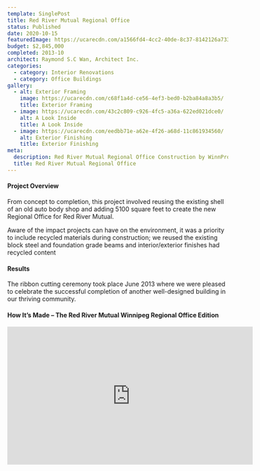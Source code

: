```yaml
---
template: SinglePost
title: Red River Mutual Regional Office
status: Published
date: 2020-10-15
featuredImage: https://ucarecdn.com/a1566fd4-4cc2-40de-8c37-8142126a7335/
budget: $2,845,000
completed: 2013-10
architect: Raymond S.C Wan, Architect Inc.
categories:
  - category: Interior Renovations
  - category: Office Buildings
gallery:
  - alt: Exterior Framing
    image: https://ucarecdn.com/c68f1a4d-ce56-4ef3-bed0-b2ba84a8a3b5/
    title: Exterior Framing
  - image: https://ucarecdn.com/43c2c809-c926-4fc5-a36a-622ed021dce0/
    alt: A Look Inside
    title: A Look Inside
  - image: https://ucarecdn.com/eedbb71e-a62e-4f26-a68d-11c861934560/
    alt: Exterior Finishing
    title: Exterior Finishing
meta:
  description: Red River Mutual Regional Office Construction by WinnPro
  title: Red River Mutual Regional Office
---
```

#### Project Overview

From concept to completion, this project involved reusing the existing shell of an old auto body shop and adding 5100 square feet to create the new Regional Office for Red River Mutual.

Aware of the impact projects can have on the environment, it was a priority to include recycled materials during construction; we reused the existing block steel and foundation grade beams and interior/exterior finishes had recycled content

#### Results

The ribbon cutting ceremony took place June 2013 where we were pleased to celebrate the successful completion of another well-designed building in our thriving community.

#### How It’s Made – The Red River Mutual Winnipeg Regional Office Edition

<iframe width="560" height="315" src="https://www.youtube.com/embed/7Tg0oXMyM7w" frameborder="0"
  allow="autoplay; encrypted-media" allowfullscreen></iframe>